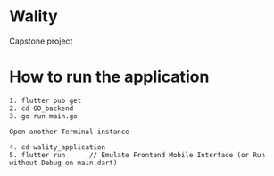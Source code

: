 # Wality
Capstone project

# How to run the application
```
1. flutter pub get 
2. cd GO_backend
3. go run main.go

Open another Terminal instance

4. cd wality_application
5. flutter run      // Emulate Frontend Mobile Interface (or Run without Debug on main.dart)
```
